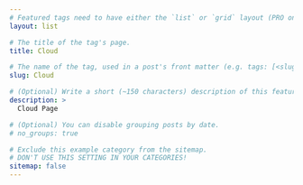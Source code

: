 ```yaml
---
# Featured tags need to have either the `list` or `grid` layout (PRO only).
layout: list

# The title of the tag's page.
title: Cloud

# The name of the tag, used in a post's front matter (e.g. tags: [<slug>]).
slug: Cloud

# (Optional) Write a short (~150 characters) description of this featured tag.
description: >
  Cloud Page

# (Optional) You can disable grouping posts by date.
# no_groups: true

# Exclude this example category from the sitemap.
# DON'T USE THIS SETTING IN YOUR CATEGORIES!
sitemap: false
---
```

